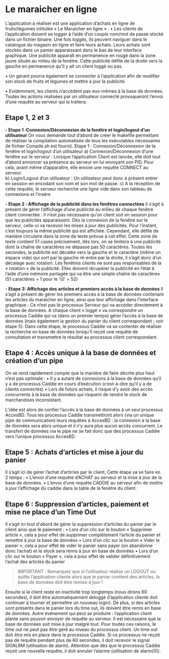 # Le maraicher en ligne

L’application à réaliser est une application d’achats en ligne de fruits/légumes intitulée « Le 
Maraicher en ligne » : 
• Les clients de l’application doivent se logger à l’aide d’un couple nom/mot de passe stocké 
dans un fichier binaire. Une fois loggés, ils peuvent naviguer dans le catalogue du magasin en 
ligne et faire leurs achats. Leurs achats sont stockés dans un panier apparaissant dans le bas de 
leur interface graphique. Une publicité apparaît en permanence en rouge dans la zone jaune 
située au milieu de la fenêtre. Cette publicité défile de la droite vers la gauche en permanence 
qu’il y ait un client loggé ou pas. 

• Un gérant pourra également se connecter à l’application afin de modifier son stock de fruits 
et légumes et mettre à jour la publicité.  

• Evidemment, les clients n’accèdent pas eux-mêmes à la base de données. Toutes les actions 
réalisées par un utilisateur connecté provoqueront l’envoi d’une requête au serveur qui la 
traitera.

## Etape 1, 2 et 3 
**- Etape 1 :Connexion/Déconnexion de la fenêtre et login/logout d’un utilisateur**
On vous demande tout d’abord de créer le makefile permettant de réaliser la compilation 
automatisée de tous les exécutables nécessaires (le fichier Compile.sh est fourni).
Etape 1 : Connexion/Déconnexion de la fenêtre et login/logout d’un 
utilisateur 
a) Connexion/Déconnexion d’une fenêtre sur le serveur : Lorsque l’application Client est lancée, elle doit tout d’abord annoncer sa présence au serveur en lui envoyant son PID. Pour cela, avant même d’apparaître, elle envoie une requête CONNECT au serveur.  
b) Login/Logout d’un utilisateur : Un utilisateur peut donc à présent entrer en session en encodant son nom et son mot de passe.
c) A la réception de cette requête, le serveur recherche une ligne vide dans son tableau de 
connexions et l’insère

**- Etape 2 : Affichage de la publicité dans les fenêtres connectées**
Il s’agit à présent de gérer l’affichage d’une publicité au milieu de chaque fenêtre client 
connectée : Il n’est pas nécessaire qu’un client soit en session pour que les publicités apparaissent. Dès la connexion de la fenêtre sur le serveur, celle-ci va recevoir les mises à jour des publicités. 
Pour l’instant, c’est toujours la même publicité qui est affichée. Cependant, elle défile de 
manière circulaire dans la zone de texte prévue à cet effet. Cette zone de texte contient 51 
cases précisément, dès lors, on se limitera à une publicité dont la chaîne de caractères ne 
dépasse pas 50 caractères. Toutes les secondes, la publicité est décalée vers la gauche et le 
caractère (même un espace vide) qui sort par la gauche ré-entre par la droite, il s’agit donc 
d’un décalage avec rotation. 
Les fenêtres clients ne sont pas responsables de la « rotation » de la publicité. Elles doivent 
récupérer la publicité en l’état à l’aide d’une mémoire partagée qui va être une simple 
chaîne de caractères (51 caractères + 1 pour le ‘\0’ = 52)

**- Etape 3: Affichage des articles et premiers accès à la base de données**
	Il s’agit à présent de gérer les premiers accès à la base de données contenant les articles du 
maraicher en ligne, ainsi que leur affichage dans l’interface graphique : Ce n’est pas le processus Serveur qui va accéder directement à la base de données. A chaque client « loggé » va correspondre un processus Caddie qui va (dans un premier temps) gérer l’accès à la base de données (mais également la gestion du panier du client correspondant ; voir étape 5). Dans cette étape, le processus Caddie va se contenter de réaliser la recherche en base de données lorsqu’il reçoit une requête de consultation et transmettre le résultat au processus client correspondant.

## Etape 4 :  Accès unique à la base de données et création d’un pipe 
On se rend rapidement compte que la manière de faire décrite plus haut n’est pas optimale : 
• Il y a autant de connexions à la base de données qu’il y a de processus Caddie en 
cours d’exécution (c’est-à-dire qu’il y a de clients connectés) 
• Lors de futurs achats, il risque d’y avoir des accès concurrents à la base de données 
qui risquent de rendre le stock de marchandises inconsistant. 

L’idée est alors de confier l’accès à la base de données à un seul processus AccesBD. Tous les 
processus Caddie transmettront alors (via un unique pipe de communication) leurs requêtes 
à AccesBD : la connexion à la base de données sera alors unique et il n’y aura plus aucun accès concurrent. Le transfert de données via le pipe ne se fait donc que des processus Caddie vers l’unique processus AccesBD. 

## Etape 5 : Achats d’articles et mise à jour du panier 
Il s’agit ici de gérer l’achat d’articles par le client, Cette étape va se faire en 2 temps : 
• L’envoi d’une requête d’ACHAT au serveur et la mise à jour de la base de données. 
• L’envoi d’une requête CADDIE au serveur afin de mettre à jour l’affichage du caddie 
dans la table de la fenêtre du client.

## Etape 6 : Suppression d’articles, paiement et mise ne place d’un Time Out 
Il s’agit ici tout d'abord de gérer la suppression d’articles du panier par le client ainsi que le paiement : 
• Lors d’un clic sur le bouton « Supprimer article », cela a pour effet de supprimer complètement l’article du panier et remettre à jour la base de données
• Lors d’un clic sur le bouton « Vider le panier », cela a pour effet de vider le panier sans 
payer (on abandonne donc l’achat) et le stock sera remis à jour en base de données
• Lors d’un clic sur le bouton « Payer », cela a pour effet de valider définitivement l’achat des 
articles du panier

> IMPORTANT : Remarquez que si l’utilisateur réalise un LOGOUT ou quitte l’application 
cliente alors que le panier contient des articles, la base de données doit être remise à jour !

Ensuite si le client reste en inactivité trop longtemps (nous dirons 60 secondes), il doit être 
automatiquement deloggé (l’application cliente doit continuer à tourner et permettre un 
nouveau login). De plus, si des articles sont présents dans le panier lors du time out, ils 
doivent être remis en base de données. 
Autre événement qui peut se produire : l’application client plante sans pouvoir envoyer de 
requête au serveur. Il est nécessaire que la base de données soit mise à jour malgré tout. 
Pour toutes ces raisons, le time out ne peut pas être géré au niveau du processus client. Un 
time out doit être mis en place dans le processus Caddie. Si ce processus ne reçoit pas de 
requête pendant plus de 60 secondes, il doit recevoir le signal SIGALRM (utilisation de 
alarm). Attention que dès que le processus Caddie reçoit une nouvelle requête, il doit annuler 
l’alarme (utilisation de alarm(0)).